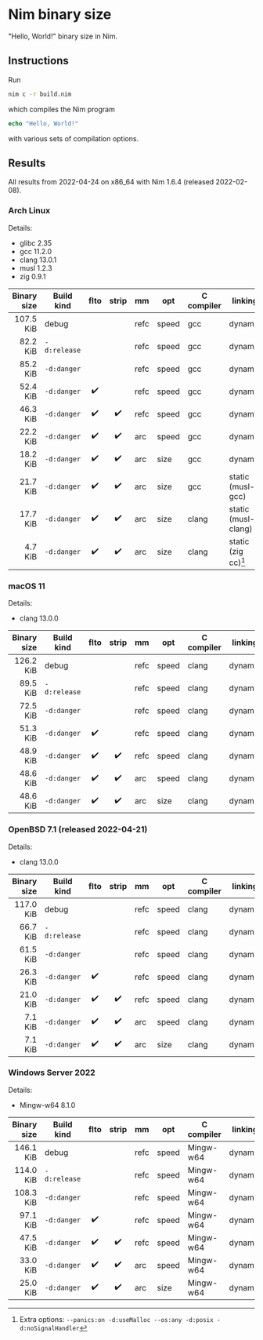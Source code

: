# Nim binary size

"Hello, World!" binary size in Nim.

## Instructions

Run

```sh
nim c -r build.nim
```

which compiles the Nim program

```Nim
echo "Hello, World!"
```

with various sets of compilation options.

## Results

All results from 2022-04-24 on x86_64 with Nim 1.6.4 (released 2022-02-08).

### Arch Linux

Details:

- glibc 2.35
- gcc 11.2.0
- clang 13.0.1
- musl 1.2.3
- zig 0.9.1

| Binary size | Build kind   | flto | strip | mm   | opt   | C compiler | linking             |
| ----------: | ------------ | :--: | :---: | ---- | ----- | ---------- | ------------------- |
|   107.5 KiB | debug        |      |       | refc | speed | gcc        | dynamic             |
|    82.2 KiB | `-d:release` |      |       | refc | speed | gcc        | dynamic             |
|    85.2 KiB | `-d:danger`  |      |       | refc | speed | gcc        | dynamic             |
|    52.4 KiB | `-d:danger`  |  ✔️   |       | refc | speed | gcc        | dynamic             |
|    46.3 KiB | `-d:danger`  |  ✔️   |  ✔️    | refc | speed | gcc        | dynamic             |
|    22.2 KiB | `-d:danger`  |  ✔️   |  ✔️    | arc  | speed | gcc        | dynamic             |
|    18.2 KiB | `-d:danger`  |  ✔️   |  ✔️    | arc  | size  | gcc        | dynamic             |
|    21.7 KiB | `-d:danger`  |  ✔️   |  ✔️    | arc  | size  | gcc        | static (musl-gcc)   |
|    17.7 KiB | `-d:danger`  |  ✔️   |  ✔️    | arc  | size  | clang      | static (musl-clang) |
|     4.7 KiB | `-d:danger`  |  ✔️   |  ✔️    | arc  | size  | clang      | static (zig cc)[^1] |

[^1]: Extra options: `--panics:on -d:useMalloc --os:any -d:posix -d:noSignalHandler`

### macOS 11

Details:

- clang 13.0.0

| Binary size | Build kind   | flto | strip | mm   | opt   | C compiler | linking |
| ----------: | ------------ | :--: | :---: | ---- | ----- | ---------- | ------- |
|   126.2 KiB | debug        |      |       | refc | speed | clang      | dynamic |
|    89.5 KiB | `-d:release` |      |       | refc | speed | clang      | dynamic |
|    72.5 KiB | `-d:danger`  |      |       | refc | speed | clang      | dynamic |
|    51.3 KiB | `-d:danger`  |  ✔️   |       | refc | speed | clang      | dynamic |
|    48.9 KiB | `-d:danger`  |  ✔️   |  ✔️    | refc | speed | clang      | dynamic |
|    48.6 KiB | `-d:danger`  |  ✔️   |  ✔️    | arc  | speed | clang      | dynamic |
|    48.6 KiB | `-d:danger`  |  ✔️   |  ✔️    | arc  | size  | clang      | dynamic |

### OpenBSD 7.1 (released 2022-04-21)

Details:

- clang 13.0.0

| Binary size | Build kind   | flto | strip | mm   | opt   | C compiler | linking |
| ----------: | ------------ | :--: | :---: | ---- | ----- | ---------- | ------- |
|   117.0 KiB | debug        |      |       | refc | speed | clang      | dynamic |
|    66.7 KiB | `-d:release` |      |       | refc | speed | clang      | dynamic |
|    61.5 KiB | `-d:danger`  |      |       | refc | speed | clang      | dynamic |
|    26.3 KiB | `-d:danger`  |  ✔️   |       | refc | speed | clang      | dynamic |
|    21.0 KiB | `-d:danger`  |  ✔️   |  ✔️    | refc | speed | clang      | dynamic |
|     7.1 KiB | `-d:danger`  |  ✔️   |  ✔️    | arc  | speed | clang      | dynamic |
|     7.1 KiB | `-d:danger`  |  ✔️   |  ✔️    | arc  | size  | clang      | dynamic |

### Windows Server 2022

Details:

- Mingw-w64 8.1.0

| Binary size | Build kind   | flto | strip | mm   | opt   | C compiler | linking |
| ----------: | ------------ | :--: | :---: | ---- | ----- | ---------- | ------- |
|   146.1 KiB | debug        |      |       | refc | speed | Mingw-w64  | dynamic |
|   114.0 KiB | `-d:release` |      |       | refc | speed | Mingw-w64  | dynamic |
|   108.3 KiB | `-d:danger`  |      |       | refc | speed | Mingw-w64  | dynamic |
|    97.1 KiB | `-d:danger`  |  ✔️   |       | refc | speed | Mingw-w64  | dynamic |
|    47.5 KiB | `-d:danger`  |  ✔️   |  ✔️    | refc | speed | Mingw-w64  | dynamic |
|    33.0 KiB | `-d:danger`  |  ✔️   |  ✔️    | arc  | speed | Mingw-w64  | dynamic |
|    25.0 KiB | `-d:danger`  |  ✔️   |  ✔️    | arc  | size  | Mingw-w64  | dynamic |

